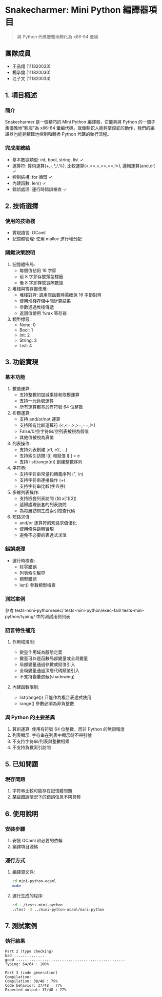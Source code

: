 # Snakecharmer: Mini Python 編譯器項目
> 將 Python 代碼優雅地轉化為 x86-64 彙編

## 團隊成員
- 王品翔 (111820023)
- 楊承諭 (111820030)  
- 江子文 (111820033)

## 1. 項目概述

### 簡介
Snakecharmer 是一個精巧的 Mini Python 編譯器，它能夠將 Python 的一個子集優雅地"馴服"為 x86-64 彙編代碼。就像馴蛇人能夠掌控蛇的動作，我們的編譯器也能夠精確地控制和轉換 Python 代碼的執行流程。

### 完成度總結
- 基本數據類型: int, bool, string, list ✓
- 運算符: 算術運算(+,-,*,/,%), 比較運算(<,<=,>,>=,==,!=), 邏輯運算(and,or) ✓
- 控制結構: for 循環 ✓
- 內建函數: len() ✓
- 錯誤處理: 運行時錯誤檢查 ✓

## 2. 技術選擇

### 使用的技術棧
- 實現語言: OCaml
- 記憶體管理: 使用 malloc 進行堆分配

### 關鍵決策說明
1. 記憶體佈局:
   - 每個值佔用 16 字節
   - 前 8 字節存放類型標籤
   - 後 8 字節存放實際數據
2. 堆棧與寄存器使用:
   - 堆棧對齊: 調用庫函數時需確保 16 字節對齊
   - 使用堆棧存儲中間計算結果
   - 參數通過堆棧傳遞
   - 返回值使用 %rax 寄存器
2. 類型標籤:
   - None: 0
   - Bool: 1
   - Int: 2
   - String: 3
   - List: 4

## 3. 功能實現

### 基本功能
1. 數值運算:
   - 支持整數的加減乘除和取模運算
   - 支持一元負號運算
   - 所有運算都基於有符號 64 位整數
2. 布爾運算:
   - 支持 and/or/not 運算
   - 支持所有比較運算符 (<,<=,>,>=,==,!=)
   - False/0/空字符串/空列表被視為假值
   - 其他值被視為真值
3. 列表操作:
   - 支持列表創建 [e1, e2, ...]
   - 支持索引訪問 l[i] 和賦值 l[i] = e
   - 支持 list(range(n)) 創建整數序列
4. 字符串:
   - 支持字符串常量和轉義序列 (\", \n)
   - 支持字符串連接操作 (+)
   - 支持字符串比較(字典序)
5. 多維列表操作:
   - 支持嵌套列表訪問 (如 x[1][2])
   - 遞歸處理嵌套的列表訪問
   - 為每層訪問生成索引檢查代碼
6. 短路求值:
   - and/or 運算符的短路求值優化
   - 使用條件跳轉實現
   - 避免不必要的表達式求值

### 錯誤處理
- 運行時檢查:
  - 除零錯誤
  - 列表索引越界
  - 類型錯誤
  - len() 參數類型檢查

### 測試案例
參考 tests-mini-python/exec/ tests-mini-python/exec-fail/ tests-mini-python/typing/ 中的測試用例列表
### 語言特性補充
1. 作用域規則:
   - 變量作用域為靜態定義
   - 變量可以是函數局部變量或全局變量
   - 局部變量通過參數或賦值引入
   - 全局變量通過頂層代碼賦值引入
   - 不支持變量遮蔽(shadowing)

2. 內建函數限制:
   - list(range()) 只能作為複合表達式使用
   - range() 參數必須為非負整數

### 與 Python 的主要差異
1. 算術運算: 使用有符號 64 位整數，而非 Python 的無限精度
2. 列表顯示: 字符串在列表中顯示時不帶引號
3. 不支持字符串/列表與整數相乘
4. 不支持負數索引訪問



## 5. 已知問題

### 現存問題
1. 字符串比較可能存在記憶體問題
2. 某些錯誤情況下的錯誤信息不夠具體

## 6. 使用說明

### 安裝步驟
1. 安裝 OCaml 和必要的依賴
2. 編譯項目源碼

### 運行方式
1. 編譯源文件:
   ```bash
   cd mini-python-ocaml
   make
   ```
2. 運行生成的程序:
   ```bash
   cd ../tests-mini-python
   ./test -3 ../mini-python-ocaml/mini-python
   ```

## 7. 測試案例
### 執行結果
```
Part 2 (type checking)
bad ..............
good ..................................................
Typing: 64/64 : 100%
```
```
Part 3 (code generation)
Compilation:
Compilation: 38/48 : 79%
Code behavior: 37/48 : 77%
Expected output: 37/48 : 77%
```
